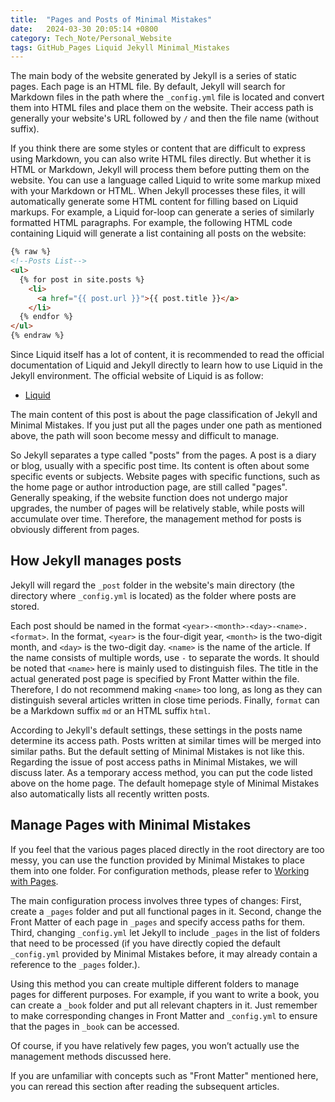 ```yaml
---
title:  "Pages and Posts of Minimal Mistakes"
date:   2024-03-30 20:05:14 +0800
category: Tech_Note/Personal_Website
tags: GitHub_Pages Liquid Jekyll Minimal_Mistakes
---
```


The main body of the website generated by Jekyll is a series of static pages. Each page is an HTML file. By default, Jekyll will search for Markdown files in the path where the `_config.yml` file is located and convert them into HTML files and place them on the website. Their access path is generally your website's URL followed by `/` and then the file name (without suffix).

If you think there are some styles or content that are difficult to express using Markdown, you can also write HTML files directly. But whether it is HTML or Markdown, Jekyll will process them before putting them on the website. You can use a language called Liquid to write some markup mixed with your Markdown or HTML. When Jekyll processes these files, it will automatically generate some HTML content for filling based on Liquid markups. For example, a Liquid for-loop can generate a series of similarly formatted HTML paragraphs. For example, the following HTML code containing Liquid will generate a list containing all posts on the website:

```html
{% raw %}
<!--Posts List-->
<ul>
  {% for post in site.posts %}
    <li>
      <a href="{{ post.url }}">{{ post.title }}</a>
    </li>
  {% endfor %}
</ul>
{% endraw %}
```

Since Liquid itself has a lot of content, it is recommended to read the official documentation of Liquid and Jekyll directly to learn how to use Liquid in the Jekyll environment. The official website of Liquid is as follow:

* [Liquid](https://shopify.github.io/liquid/)

The main content of this post is about the page classification of Jekyll and Minimal Mistakes. If you just put all the pages under one path as mentioned above, the path will soon become messy and difficult to manage.

So Jekyll separates a type called "posts" from the pages. A post is a diary or blog, usually with a specific post time. Its content is often about some specific events or subjects. Website pages with specific functions, such as the home page or author introduction page, are still called "pages". Generally speaking, if the website function does not undergo major upgrades, the number of pages will be relatively stable, while posts will accumulate over time. Therefore, the management method for posts is obviously different from pages.

## How Jekyll manages posts

Jekyll will regard the `_post` folder in the website's main directory (the directory where `_config.yml` is located) as the folder where posts are stored.

Each post should be named in the format `<year>-<month>-<day>-<name>.<format>`. In the format, `<year>` is the four-digit year, `<month>` is the two-digit month, and `<day>` is the two-digit day. `<name>` is the name of the article. If the name consists of multiple words, use `-` to separate the words. It should be noted that `<name>` here is mainly used to distinguish files. The title in the actual generated post page is specified by Front Matter within the file. Therefore, I do not recommend making `<name>` too long, as long as they can distinguish several articles written in close time periods. Finally, `format` can be a Markdown suffix `md` or an HTML suffix `html`.

According to Jekyll's default settings, these settings in the posts name determine its access path. Posts written at similar times will be merged into similar paths. But the default setting of Minimal Mistakes is not like this. Regarding the issue of post access paths in Minimal Mistakes, we will discuss later. As a temporary access method, you can put the code listed above on the home page. The default homepage style of Minimal Mistakes also automatically lists all recently written posts.

## Manage Pages with Minimal Mistakes

If you feel that the various pages placed directly in the root directory are too messy, you can use the function provided by Minimal Mistakes to place them into one folder. For configuration methods, please refer to [Working with Pages](https://mmistakes.github.io/minimal-mistakes/docs/pages/).

The main configuration process involves three types of changes: First, create a `_pages` folder and put all functional pages in it. Second, change the Front Matter of each page in `_pages` and specify access paths for them. Third, changing `_config.yml` let Jekyll to include `_pages` in the list of folders that need to be processed (if you have directly copied the default `_config.yml` provided by Minimal Mistakes before, it may already contain a reference to the `_pages` folder.).

Using this method you can create multiple different folders to manage pages for different purposes. For example, if you want to write a book, you can create a `_book` folder and put all relevant chapters in it. Just remember to make corresponding changes in Front Matter and `_config.yml` to ensure that the pages in `_book` can be accessed.

Of course, if you have relatively few pages, you won’t actually use the management methods discussed here.

If you are unfamiliar with concepts such as "Front Matter" mentioned here, you can reread this section after reading the subsequent articles.
